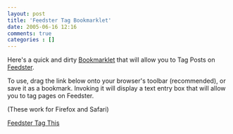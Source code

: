 ```yaml
---
layout: post
title: 'Feedster Tag Bookmarklet'
date: 2005-06-16 12:16
comments: true
categories : []
---  
```


Here's a quick and dirty <a href="http://bookmarklets.com">Bookmarklet</a> that will allow you to Tag Posts on <a href="http://feedster.com">Feedster</a>.

To use, drag the link below onto your browser's toolbar (recommended), or save it as a bookmark. Invoking it will display a text entry box that will allow you to tag pages on Feedster.

(These work for Firefox and Safari)

<a href='javascript:q = "" + (window.getSelection ? window.getSelection() : document.getSelection ? document.getSelection() : document.selection.createRange().text); if (!q) q = prompt("Tag This Post using Feedster:", ""); if (q!=null) location="http://bookmarks.feedster.com/submit.php?tags=" + escape(q).replace(/ /g, "+") + "&uri="+encodeURIComponent(location.href); void 0'>Feedster Tag This</a>

